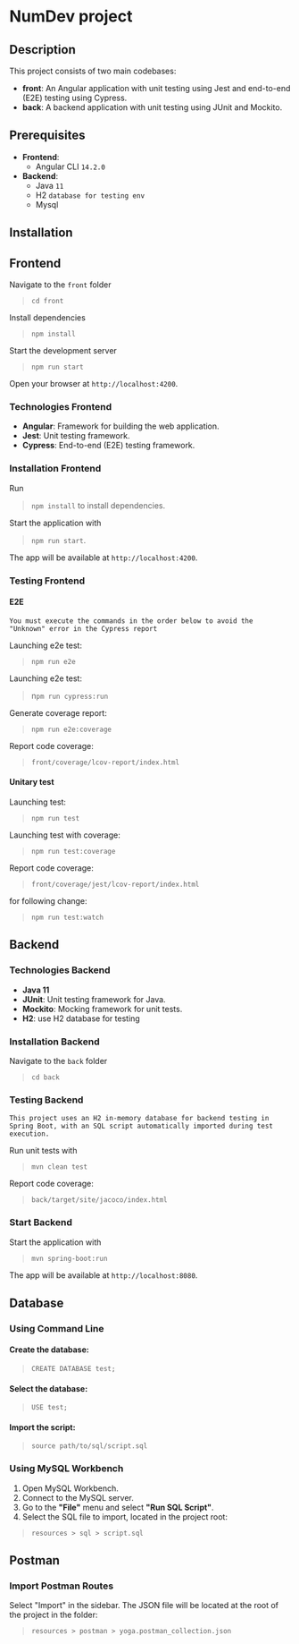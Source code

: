 
# NumDev project

## Description
This project consists of two main codebases:
- **front**: An Angular application with unit testing using Jest and end-to-end (E2E) testing using Cypress.
- **back**: A backend application with unit testing using JUnit and Mockito.

## Prerequisites
- **Frontend**:
  - Angular CLI `14.2.0`
- **Backend**:
  - Java `11`
  - H2 `database for testing env` 
  - Mysql 

## Installation

## Frontend

Navigate to the `front` folder
>  `cd front`

Install dependencies
> `npm install`

Start the development server
> `npm run start`

Open your browser at `http://localhost:4200`.

### Technologies Frontend
- **Angular**: Framework for building the web application.
- **Jest**: Unit testing framework.
- **Cypress**: End-to-end (E2E) testing framework.

### Installation Frontend

Run
>  `npm install` to install dependencies. 

Start the application with
>  `npm run start`. 

The app will be available at `http://localhost:4200`.

### Testing Frontend
#### E2E

`You must execute the commands in the order below to avoid the "Unknown" error in the Cypress report`

Launching e2e test:
> `npm run e2e`

Launching e2e test:
> n`pm run cypress:run`

Generate coverage report:
> `npm run e2e:coverage`

Report code coverage:
> `front/coverage/lcov-report/index.html`

#### Unitary test

Launching test:
> `npm run test`

Launching test with coverage:
> `npm run test:coverage`

Report code coverage:
> `front/coverage/jest/lcov-report/index.html`

for following change:
> `npm run test:watch`

## Backend

### Technologies Backend
- **Java 11**
- **JUnit**: Unit testing framework for Java.
- **Mockito**: Mocking framework for unit tests.
- **H2**: use H2 database for testing

### Installation Backend

Navigate to the `back` folder
>  `cd back`

### Testing Backend

`This project uses an H2 in-memory database for backend testing in Spring Boot, with an SQL script automatically imported during test execution.`

Run unit tests with 
> `mvn clean test`

Report code coverage:
> `back/target/site/jacoco/index.html`

### Start Backend
Start the application with 
> `mvn spring-boot:run` 

The app will be available at `http://localhost:8080`.

## Database  

### Using Command Line  
#### Create the database:  
> `CREATE DATABASE test;`  

#### Select the database:  
> `USE test;`  

#### Import the script:  
> `source path/to/sql/script.sql`  

### Using MySQL Workbench  

1. Open MySQL Workbench.  
2. Connect to the MySQL server.  
3. Go to the **"File"** menu and select **"Run SQL Script"**.  
4. Select the SQL file to import, located in the project root: 
  > `resources > sql > script.sql`

## Postman

### Import Postman Routes

Select "Import" in the sidebar. 
The JSON file will be located at the root of the project in the folder: 
> `resources > postman > yoga.postman_collection.json`
